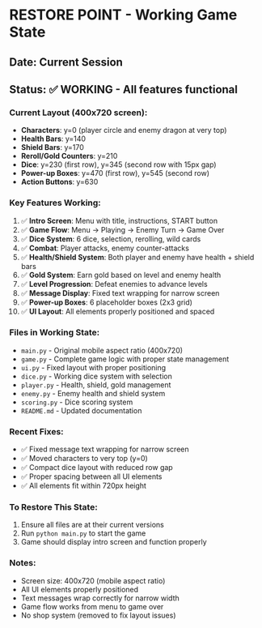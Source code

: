 # RESTORE POINT - Working Game State

## Date: Current Session
## Status: ✅ WORKING - All features functional

### Current Layout (400x720 screen):
- **Characters**: y=0 (player circle and enemy dragon at very top)
- **Health Bars**: y=140
- **Shield Bars**: y=170  
- **Reroll/Gold Counters**: y=210
- **Dice**: y=230 (first row), y=345 (second row with 15px gap)
- **Power-up Boxes**: y=470 (first row), y=545 (second row)
- **Action Buttons**: y=630

### Key Features Working:
1. ✅ **Intro Screen**: Menu with title, instructions, START button
2. ✅ **Game Flow**: Menu → Playing → Enemy Turn → Game Over
3. ✅ **Dice System**: 6 dice, selection, rerolling, wild cards
4. ✅ **Combat**: Player attacks, enemy counter-attacks
5. ✅ **Health/Shield System**: Both player and enemy have health + shield bars
6. ✅ **Gold System**: Earn gold based on level and enemy health
7. ✅ **Level Progression**: Defeat enemies to advance levels
8. ✅ **Message Display**: Fixed text wrapping for narrow screen
9. ✅ **Power-up Boxes**: 6 placeholder boxes (2x3 grid)
10. ✅ **UI Layout**: All elements properly positioned and spaced

### Files in Working State:
- `main.py` - Original mobile aspect ratio (400x720)
- `game.py` - Complete game logic with proper state management
- `ui.py` - Fixed layout with proper positioning
- `dice.py` - Working dice system with selection
- `player.py` - Health, shield, gold management
- `enemy.py` - Enemy health and shield system
- `scoring.py` - Dice scoring system
- `README.md` - Updated documentation

### Recent Fixes:
- ✅ Fixed message text wrapping for narrow screen
- ✅ Moved characters to very top (y=0)
- ✅ Compact dice layout with reduced row gap
- ✅ Proper spacing between all UI elements
- ✅ All elements fit within 720px height

### To Restore This State:
1. Ensure all files are at their current versions
2. Run `python main.py` to start the game
3. Game should display intro screen and function properly

### Notes:
- Screen size: 400x720 (mobile aspect ratio)
- All UI elements properly positioned
- Text messages wrap correctly for narrow width
- Game flow works from menu to game over
- No shop system (removed to fix layout issues) 